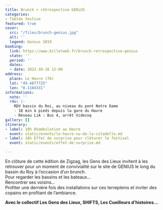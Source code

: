 ```yaml
---
title: Brunch + rétrospective GENiUS
categories:
- Tablée festive
featured: true
cover:
  src: "/files/brunch-genius.jpg"
  alt: ''
  legend: Genius 2019
booking:
  link: https://www.billetweb.fr/brunch-retrospective-genius
  state: ''
  period: ''
  dates:
  - date: 2022-10-16 12:00
address:
  place: Le Havre (76)
  lat: "49.4877725"
  lon: "0.1104331"
informations:
  note: ''
  rdv: |-
    RDV bassin du Roi, au niveau du pont Notre Dame
    - 18 min à pieds depuis la gare du Havre
    - Réseau LiA : Bus 4, arrêt Videcoq
gallery: []
itinerary:
- label: 10h Déambulation au Havre
  event: static/events/le-havre-vu-de-la-citadelle.md
- label: 16h Effet de surprise pour clôturer le festival
  event: static/events/effet-de-surprise.md

---
```

En clôture de cette édition de Zigzag, les Gens des Lieux invitent à les retrouver pour un moment de convivialité sur le site de GENIUS le long du bassin du Roy à l’occasion d’un brunch.  
Pour regarder les bassins et les bateaux…  
Rencontrer ses voisins…  
Profiter une dernière fois des installations sur ces terrepleins et inviter des copains en profitant de l’ambiance.

**Avec le collectif Les Gens des Lieux, SHIFTS, Les Cueilleurs d’histoires...**